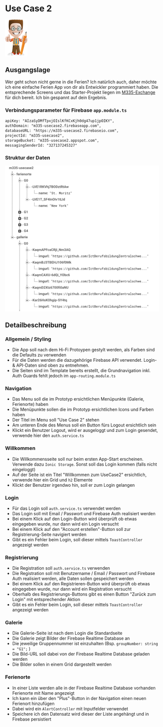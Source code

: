 # Use Case 2

![](../.gitbook/assets/ralph_uebung.png)

## Ausgangslage

Wer geht schon nicht gerne in die Ferien? Ich natürlich auch, daher möchte ich eine einfache Ferien App von dir als Entwickler programmiert haben. Die entsprechende Screens und das Starter-Projekt liegen im [M335-Exchange](https://enz.lu/m335-exchange) für dich bereit. Ich bin gespannt auf dein Ergebnis.

### Verbindungsparameter für Firebase `app.module.ts`

```text
apiKey: "AIzaSyDMfTpxjOIslKfKCxKjh0dg47up1jpOIKY",
authDomain: "m335-usecase2.firebaseapp.com",
databaseURL: "https://m335-usecase2.firebaseio.com",
projectId: "m335-usecase2",
storageBucket: "m335-usecase2.appspot.com",
messagingSenderId: "327137245327"
```

### Struktur der Daten

![Daten aus Firebase \(GX steht jeweils f&#xFC;r die Gruppe\)](../.gitbook/assets/image%20%283%29.png)

## Detailbeschreibung

### Allgemein / Styling

* Die App soll nach dem Hi-Fi Protoypen gestylt werden, als Farben sind die Defaults zu verwenden
* Für die Daten werden die dazugehörige Firebase API verwendet. Login- & API-Daten sind oben zu entnehmen.
* Die Seiten sind im Template bereits erstellt, die Grundnavigation inkl. Auth Guards fehlt jedoch im `app-routing.module.ts` 

### Navigation

* Das Menu soll die im Prototyp ersichtlichen Menüpunkte \(Galerie, Ferienorte\) haben
* Die Menüpunkte sollen die im Prototyp ersichtlichen Icons und Farben haben
* Der Titel im Menu soll "Use Case 2" stehen
* Am unteren Ende des Menus soll ein Button fürs Logout ersichtlich sein
* Klickt ein Benutzer Logout, wird er ausgeloggt und zum Login gesendet, verwende hier den `auth.service.ts`

### Willkommen

* Die Willkommensseite soll nur beim ersten App-Start erscheinen. Verwende dazu `Ionic Storage`. Sonst soll das Login kommen \(falls nicht eingeloggt\)     
* Auf der Seite ist ein Titel "Willkommen zum UseCase2" ersichtlich, verwende hier ein Grid und `h2` Elemente
* Klickt der Benutzer irgendwo hin, soll er zum Login gelangen

### Login

* Für das Login soll `auth.service.ts` verwendet werden
* Das Login soll mit Email / Passwort und Firebase Auth realisiert werden
* Bei einem Klick auf den Login-Button wird überprüft ob etwas eingegeben wurde, nur dann wird ein Login versucht
* Bei einem Klick auf den "Account erstellen"-Button soll zur Registrierung-Seite navigiert werden
* Gibt es ein Fehler beim Login, soll dieser mittels `ToastController`  angezeigt werden

### Registrierung

* Die Registration soll `auth.service.ts` verwenden
* Die Registration soll mit Benutzername / Email / Passwort und Firebase Auth realisiert werden, alle Daten sollen gespeichert werden
* Bei einem Klick auf den Registrieren-Button wird überprüft ob etwas eingegeben wurde, nur dann wird ein Registration versucht
* Oberhalb des Registrierungs-Buttons gibt es einen Button "Zurück zum Login" mit entsprechender Aktion
* Gibt es ein Fehler beim Login, soll dieser mittels `ToastController`  angezeigt werden

### Galerie

* Die Galerie-Seite ist nach dem Login die Standardseite
* Die Galerie zeigt Bilder der Firebase Realtime Database an
* Die jeweilige Gruppennummer ist einzuhalten \(Bsp. `groupNumber: string = "G1";` \)
* Die Bild-URL soll dabei von der Firebase Realtime Database geladen werden
* Die Bilder sollen in einem Grid dargestellt werden

### Ferienorte

* In einer Liste werden alle in der Firebase Realtime Database vorhanden Ferienorte mit Name angezeigt
* Ich kann ein über den "Plus"-Button in der Navigation einen neuen Ferienort hinzufügen
* Dabei wird ein `AlertController` mit Inputfelder verwendet
* Speichere ich den Datensatz wird dieser der Liste angehängt und in Firebase persistiert



